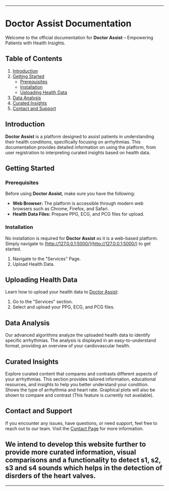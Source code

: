 --------
# Doctor Assist Documentation

Welcome to the official documentation for **Doctor Assist** – Empowering Patients with Health Insights.

## Table of Contents

1. [Introduction](#introduction)
2. [Getting Started](#getting-started)
   - [Prerequisites](#prerequisites)
   - [Installation](#installation)
   - [Uploading Health Data](#uploading-health-data)
3. [Data Analysis](#data-analysis)
4. [Curated Insights](#curated-insights)
5. [Contact and Support](#contact-and-support)

## Introduction

**Doctor Assist** is a platform designed to assist patients in understanding their health conditions, specifically focusing on arrhythmias. This documentation provides detailed information on using the platform, from user registration to interpreting curated insights based on health data.

## Getting Started

### Prerequisites

Before using **Doctor Assist**, make sure you have the following:

- **Web Browser:** The platform is accessible through modern web browsers such as Chrome, Firefox, and Safari.
- **Health Data Files:** Prepare PPG, ECG, and PCG files for upload.

### Installation

No installation is required for **Doctor Assist** as it is a web-based platform. Simply navigate to [http://127.0.0.1:5000/](http://127.0.0.1:5000/) to get started.

1. Navigate to the "Services" Page.
2. Upload Health Data.

## Uploading Health Data

Learn how to upload your health data to [Doctor Assist](http://127.0.0.1:5000/):

1. Go to the "Services" section.
2. Select and upload your PPG, ECG, and PCG files.

## Data Analysis

Our advanced algorithms analyze the uploaded health data to identify specific arrhythmias. The analysis is displayed in an easy-to-understand format, providing an overview of your cardiovascular health.

## Curated Insights

Explore curated content that compares and contrasts different aspects of your arrhythmias. This section provides tailored information, educational resources, and insights to help you better understand your condition. Shows the type of arrhythmia and heart rate. Graphical plots will also be shown to compare and contrast (This feature is currently not available).

## Contact and Support

If you encounter any issues, have questions, or need support, feel free to reach out to our team. Visit the [Contact Page](#) for more information.

## We intend to develop this website further to provide more curated information, visual comparisons and a functionality to detect s1, s2, s3 and s4 sounds which helps in the detection of disrders of the heart valves.
---
